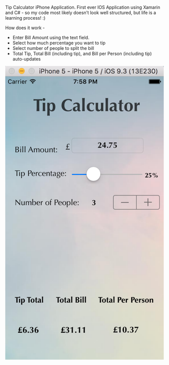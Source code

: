 Tip Calculator iPhone Application.
First ever IOS Application using Xamarin and C# - so my code most likely doesn’t look well structured, but life is a learning process! :)

How does it work -
- Enter Bill Amount using the text field.
- Select how much percentage you want to tip
- Select number of people to split the bill
- Total Tip, Total Bill (including tip), and Bill per Person (including tip) auto-updates 




![alt text](https://github.com/nazcompile/TipCalculator/blob/master/screenshots/auto_updates_results_3.png)
